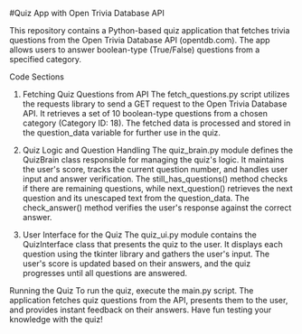 #Quiz App with Open Trivia Database API

This repository contains a Python-based quiz application that fetches trivia questions from the Open Trivia Database API (opentdb.com). The app allows users to answer boolean-type (True/False) questions from a specified category.

Code Sections
1. Fetching Quiz Questions from API
The fetch_questions.py script utilizes the requests library to send a GET request to the Open Trivia Database API. It retrieves a set of 10 boolean-type questions from a chosen category (Category ID: 18). The fetched data is processed and stored in the question_data variable for further use in the quiz.

2. Quiz Logic and Question Handling
The quiz_brain.py module defines the QuizBrain class responsible for managing the quiz's logic. It maintains the user's score, tracks the current question number, and handles user input and answer verification. The still_has_questions() method checks if there are remaining questions, while next_question() retrieves the next question and its unescaped text from the question_data. The check_answer() method verifies the user's response against the correct answer.

3. User Interface for the Quiz
The quiz_ui.py module contains the QuizInterface class that presents the quiz to the user. It displays each question using the tkinter library and gathers the user's input. The user's score is updated based on their answers, and the quiz progresses until all questions are answered.

Running the Quiz
To run the quiz, execute the main.py script. The application fetches quiz questions from the API, presents them to the user, and provides instant feedback on their answers. Have fun testing your knowledge with the quiz!

